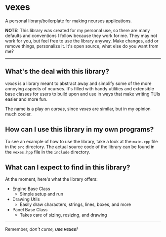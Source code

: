# vexes

A personal library/boilerplate for making ncurses applications.

__NOTE:__ This library was created for my personal use, so there are many
defaults and conventions I follow because they work for me. They may not work
for you, but feel free to use the library anyway. Make changes, add or remove
things, personalize it. It's open source, what else do you want from me?

------------------------------------------------------------------------------

## What's the deal with this library?

_vexes_ is a library meant to abstract away and simplify some of the more
annoying aspects of ncurses. It's filled with handy utilities and extensible
base classes for users to build upon and use in ways that make writing TUIs
easier and more fun.

The name is a play on _curses_, since _vexes_ are similar, but in my opinion
much cooler.

## How can I use this library in my own programs?

To see an example of how to use the library, take a look at the `main.cpp`
file in the `src` directory. The actual source code of the library can be
found in the `vexes.hpp` file in the `include` directory.

## What can I expect to find in this library?

At the moment, here's what the library offers:

- Engine Base Class
    - Simple setup and run
- Drawing Utils
    - Easily draw characters, strings, lines, boxes, and more
- Panel Base Class
    - Takes care of sizing, resizing, and drawing

------------------------------------------------------------------------------

Remember, _don't curse,_ ___use vexes!___
